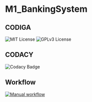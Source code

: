 # M1_BankingSystem

## CODIGA



![MIT License](https://api.codiga.io/project/31030/score/svg)
![GPLv3 License](https://api.codiga.io/project/31030/status/svg)


## CODACY
![Codacy Badge](https://app.codacy.com/project/badge/Grade/67feed219d804dc8ab011d36dce5bce7)

## Workflow
[![Manual workflow](https://github.com/vikash0404/M1_ProjectGoal_UTIL/actions/workflows/manual.yml/badge.svg)](https://github.com/vikash0404/M1_ProjectGoal_UTIL/actions/workflows/manual.yml)


